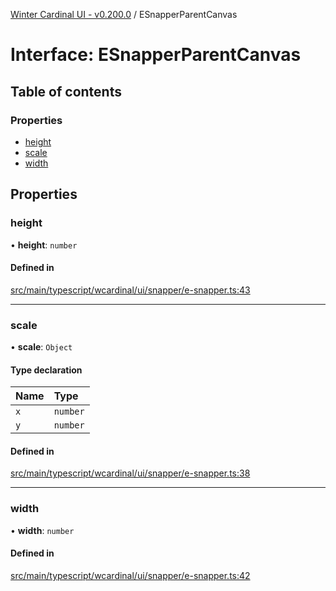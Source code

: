 [Winter Cardinal UI - v0.200.0](../index.md) / ESnapperParentCanvas

# Interface: ESnapperParentCanvas

## Table of contents

### Properties

- [height](ESnapperParentCanvas.md#height)
- [scale](ESnapperParentCanvas.md#scale)
- [width](ESnapperParentCanvas.md#width)

## Properties

### height

• **height**: `number`

#### Defined in

[src/main/typescript/wcardinal/ui/snapper/e-snapper.ts:43](https://github.com/winter-cardinal/winter-cardinal-ui/blob/v0.200.0/src/main/typescript/wcardinal/ui/snapper/e-snapper.ts#L43)

___

### scale

• **scale**: `Object`

#### Type declaration

| Name | Type |
| :------ | :------ |
| `x` | `number` |
| `y` | `number` |

#### Defined in

[src/main/typescript/wcardinal/ui/snapper/e-snapper.ts:38](https://github.com/winter-cardinal/winter-cardinal-ui/blob/v0.200.0/src/main/typescript/wcardinal/ui/snapper/e-snapper.ts#L38)

___

### width

• **width**: `number`

#### Defined in

[src/main/typescript/wcardinal/ui/snapper/e-snapper.ts:42](https://github.com/winter-cardinal/winter-cardinal-ui/blob/v0.200.0/src/main/typescript/wcardinal/ui/snapper/e-snapper.ts#L42)
